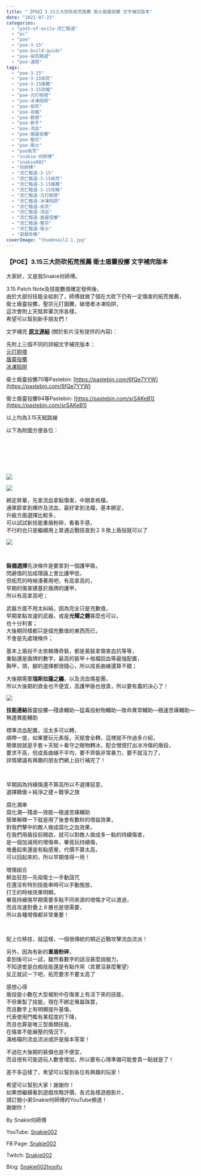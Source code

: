 ```yaml
---
title: "【POE】3.15三大防砍拓荒推薦 衛士盾靈投擲 文字補完版本"
date: "2021-07-23"
categories: 
  - "path-of-exile-流亡黯道"
  - "pc"
  - "poe"
  - "poe-3-15"
  - "poe-build-guide"
  - "poe-拓荒精選"
  - "poe-遠程"
tags: 
  - "poe-3-15"
  - "poe-3-15拓荒"
  - "poe-3-15推薦"
  - "poe-3-15攻略"
  - "poe-元打砲塔"
  - "poe-冰凍陷阱"
  - "poe-拓荒"
  - "poe-攻略"
  - "poe-教學"
  - "poe-新手"
  - "poe-流血"
  - "poe-盾靈投擲"
  - "poe-聖宗"
  - "poe-衛士"
  - "poe拓荒"
  - "snakie-何師傅"
  - "snakie002"
  - "何師傅"
  - "流亡黯道-3-15"
  - "流亡黯道-3-15拓荒"
  - "流亡黯道-3-15推薦"
  - "流亡黯道-3-15攻略"
  - "流亡黯道-元打砲塔"
  - "流亡黯道-冰凍陷阱"
  - "流亡黯道-拓荒"
  - "流亡黯道-流血"
  - "流亡黯道-盾靈投擲"
  - "流亡黯道-聖宗"
  - "流亡黯道-衛士"
  - "遊戲攻略"
coverImage: "thumbnail2-1.jpg"
---
```


### 【POE】3.15三大防砍拓荒推薦 衛士盾靈投擲 文字補完版本

  
大家好，又是我Snakie何師傅。  

  
3.15 Patch Note及技能數值確定發佈後，  
由於大部份技能全給削了，師傅就做了個在大砍下仍有一定傷害的拓荒推薦，  
衛士盾靈投擲，聖宗元打圖騰，破壞者冰凍陷阱，  
這次會附上天賦昇華次序各樣，  
希望可以幫到新手朋友們！  

  
文字補完 [**原文連結**](https://snakie002hosifu.blogspot.com/2021/07/poe315-315-path-of-exile.html) (關於影片沒有提供的內容)：  

  
先附上三個不同的詳細文字補完版本：  
[元打砲塔  
](https://snakie002hosifu.blog/039-1/)[盾靈投擲](https://snakie002hosifu.blog/039-2/)  
[冰凍陷阱](https://snakie002hosifu.blog/039-3/)  

  
衛士盾靈投擲70等Pastebin: [https://pastebin.com/6fQe7YYW](https://pastebin.com/6fQe7YYW)  

  
衛士盾靈投擲94等Pastebin: [https://pastebin.com/srSAKeB1](https://pastebin.com/srSAKeB1)  

  
以上均為3.15天賦路線  

  
以下為附圖方便各位：  

  
   

  
   

  
   

  
![](WordPress/Capture-12.png)  

  
![](WordPress/1-9-1024x1005.png)  

  
綁定昇華，先拿流血拿點傷害，中期拿格檔，  
通章節拿到爆炸及流血，最好拿到法檔，基本綁定，  
升級方面選擇比較多，  
可以試試新技能重盾粉碎，看看手感，  
不行的也只是繼續用上普通近戰技直到２８換上盾投就可以了  

  
![](WordPress/3-3.png)  

  
   

  
**裝備選擇**先決條件是要拿到一個護甲盾，  
閃避值的加成理論上會比護甲低，  
但拓荒的時候湊著用吧，有高拿高的，  
早期的傷害建基於盾牌的護甲，  
所以有高拿高吧；  

  
武器方面不用太糾結，因為完全只是充數值，  
早期拿點攻速的武器，或是**光耀之錘**甚麼也可以，  
也十分利害；  
大後期同樣都只是個充數值的東西而已，  
不會是先處理條件；  

  
基本上盾投不太依賴傳奇裝，都是黃裝拿傷害血抗等等，  
重點還是盾牌的數字，最高的裝甲＋格檔回血等最強配置，  
胸甲，頭，腳的選擇都很隨心，所以成長曲線還算不錯；  

  
大後期需要**瑞斯拉薩之纏**，以及流血傷星團，  
所以大後期的資金也不便宜，高護甲盾也很貴，所以要有農的決心了！  

  
![](WordPress/4-3.png)  

  
**技能連結**盾靈投擲—殘虐輔助—猛毒投射物輔助—致命異常輔助—極速苦痛輔助—無邊異能輔助  

  
標準流血配置，沒太多可以轉，  
順帶一提，如果要玩元素版，天賦會全轉，這裡就不作過多介紹，  
簡單說就是手套＋天賦＋看守之眼物轉冰，配合憎恨打出冰冷傷的盾投，  
要求不高，但成長曲線不平均，要不齊裝非常暴力，要不就沒力了，  
詳情建議有興趣的朋友們網上自行補完了！  

  
   

  
早期因為持續傷還不算高所以不選擇惡意，  
選擇驕傲＋純淨之捷＋戰爭之旗  

  
腐化潮串  
腐化潮—殘虐—效能—極速苦痛輔助  
簡單解釋一下就是用了後會有數秒的增益效果，  
對我們擊中的敵人做成腐化之血效果，  
在我們用盾投前開啟，就可以對敵人做成多一點的持續傷害，  
是一個加減用的增傷串，畢竟玩持續傷，  
堆疊起來還是有點感覺，代價不算太高，  
可以回起來的，所以早期值得一用！  

  
增傷組合  
鮮血狂怒—先祖衛士—手動詛咒  
在還沒有特別技能串時可以手動施放，  
打王的時候效果明顯，  
畢竟持續傷早期需要多點不同來源的增傷才可以渡過，  
而且攻速對疊上８層也是很需要，  
所以各種增傷都非常重要！  

  
   

  
配上位移技，就這樣，一個很傳統的類近近戰攻擊流血流派！  

  
另外，因為有新的**重盾粉碎**，  
拿到後可以一試，雖然看數字的話沒甚麼說服力，  
不知道會是白痴技能還是有點作用（其實沒甚麼奢望）  
反正就試一下吧，拓荒要求不要太高了  

  
感想心得  
盾投是小數在大型被削中在傷害上有活下來的技能，  
不但重製了技能，現在不綁定專屬珠寶，  
而且數字上有明顯提升基傷，  
代表使用門檻有某程度的下降，  
而且也算是唯三型盾類技能，  
在傷害不能展壓的情況下，  
滿格檔的流血流派或許是版本答案！  

  
不過在大後期的裝備也是不便宜，  
而且很有可能遊玩人數會增加，所以要有心理準備可能會貴一點就是了！  

  
差不多這樣了，希望可以幫到各位有興趣的玩家！  

  
希望可以幫到大家！謝謝你！  
如果想繼續看到遊戲攻略評價，各式各樣遊戲影片，  
請訂閱小弟Snakie何師傅的YouTube頻道！  
謝謝你！  

  
By Snakie何師傅  

  
YouTube: [Snakie002](https://www.youtube.com/c/Snakie002/)  

  
FB Page: [Snakie002](https://www.facebook.com/Snakie002/)  

  
Twitch: [Snakie002](https://www.twitch.tv/snakie002/)  

  
Blog: [Snakie002hosifu](https://snakie002hosifu.blog/)
